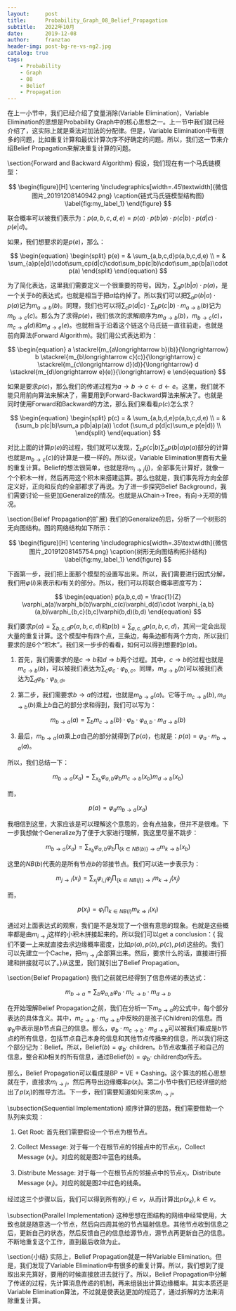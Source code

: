 ```yaml
---
layout:     post
title:      Probability_Graph_08_Belief_Propagation
subtitle:   2022年10月
date:       2019-12-08
author:     franztao
header-img: post-bg-re-vs-ng2.jpg
catalog: true
tags:
    - Probability
    - Graph
    - 08
    - Belief
    - Propagation
---
```


    


在上一小节中，我们已经介绍了变量消除(Variable Elimination)，Variable Elimination的思想是Probability Graph中的核心思想之一。上一节中我们就已经介绍了，这实际上就是乘法对加法的分配律。但是，Variable Elimination中有很多的问题，比如重复计算和最优计算次序不好确定的问题。所以，我们这一节来介绍Belief Propagation来解决重复计算的问题。

\section{Forward and Backward Algorithm}
假设，我们现在有一个马氏链模型：

$$
\begin{figure}[H]
    \centering
    \includegraphics[width=.45\textwidth]{微信图片_20191208140942.png}
    \caption{链式马氏链模型结构图}
    \label{fig:my_label_1}
\end{figure}
$$

联合概率可以被我们表示为：$p(a,b,c,d,e)=p(a)\cdot p(b|a)\cdot p(c|b)\cdot p(d|c) \cdot p(e|d)$。

如果，我们想要求的是$p(e)$，那么：

$$
\begin{equation}
    \begin{split}
            p(e) 
            = & \sum_{a,b,c,d}p(a,b,c,d,e) \\
            = & \sum_{a}p(e|d)\cdot\sum_cp(d|c)\cdot\sum_bp(c|b)\cdot\sum_ap(b|a)\cdot p(a)
    \end{split}
\end{equation}
$$

为了简化表达，这里我们需要定义一个很重要的符号。因为，$\sum_ap(b|a)\cdot p(a)$，是一个关于$b$的表达式，也就是相当于把$a$给约掉了。所以我们可以把$\sum_ap(b|a)\cdot p(a)$记为$m_{a\longrightarrow b}(b)$。同理，我们也可以将$\sum_cp(d|c)\cdot\sum_bp(c|b)\cdot m_{a\longrightarrow b}(b)$记为$m_{b\longrightarrow c}(c)$。那么为了求得$p(e)$，我们依次的求解顺序为$m_{a\longrightarrow b}(b)$，$m_{b\longrightarrow c}(c)$，$m_{c\longrightarrow d}(d)$和$m_{d\longrightarrow e}(e)$。也就相当于沿着这个链这个马氏链一直往前走，也就是前向算法(Forward Algorithm)。我们用公式表达即为：

$$
\begin{equation}
    a \stackrel{m_{a\longrightarrow b}(b)}{\longrightarrow} b \stackrel{m_{b\longrightarrow c}(c)}{\longrightarrow} c \stackrel{m_{c\longrightarrow d}(d)}{\longrightarrow} d \stackrel{m_{d\longrightarrow e}(e)}{\longrightarrow} e 
\end{equation}
$$

如果是要求$p(c)$，那么我们的传递过程为$a\longrightarrow b \longrightarrow c \longleftarrow d \longleftarrow e$。这里，我们就不能只用前向算法来解决了，需要用到Forward-Backward算法来解决了。也就是同时使用Forward和Backward的方法，那么我们来看看$p(c)$怎么求？

$$
\begin{equation}
    \begin{split}
        p(c) 
        = & \sum_{a,b,d,e}p(a,b,c,d,e) \\
        = & (\sum_b p(c|b)\sum_a p(b|a)p(a)) \cdot (\sum_d p(d|c)\sum_e p(e|d)) \\
    \end{split}
\end{equation}
$$

对比上面的计算$p(e)$的过程，我们就可以发现，$\sum_b p(c|b)\sum_a p(b|a)p(a)$部分的计算也就是$m_{b\longrightarrow c}(c)$的计算是一模一样的。所以说，Variable Elimination里面有大量的重复计算。Belief的想法很简单，也就是将$m_{i\longrightarrow j}(j)$，全部事先计算好，就像一个个积木一样，然后再用这个积木来搭建运算。那么也就是，我们事先将方向全部定义好，正向和反向的全部都求了再说。为了进一步探究Belief Background，我们需要讨论一些更加Generalize的情况。也就是从Chain$\longrightarrow$Tree，有向$\longrightarrow$无项的情况。

\section{Belief Propagation的扩展}
我们的Generalize的后，分析了一个树形的无向图结构。图的网络结构如下所示：

$$
\begin{figure}[H]
    \centering
    \includegraphics[width=.35\textwidth]{微信图片_20191208145754.png}
    \caption{树形无向图结构拓扑结构}
    \label{fig:my_label_1}
\end{figure}
$$

下面第一步，我们把上面那个模型的设置写出来。所以，我们需要进行因式分解，我们用$\varphi(i)$来表示和$i$有关的部分。所以，我们可以将联合概率密度写为：

$$
\begin{equation}
    p(a,b,c,d) = \frac{1}{Z} \varphi_a(a)\varphi_b(b)\varphi_c(c)\varphi_d(d)\cdot \varphi_{a,b}(a,b)\varphi_{b,c}(b,c)\varphi(b,d)(b,d)
\end{equation}
$$

我们要求$p(a) = \sum_{b,c,d}p(a,b,c,d)$和$p(b) = \sum_{a,c,d}p(a,b,c,d)$，其间一定会出现大量的重复计算。这个模型中有四个点，三条边，每条边都有两个方向，所以我们要求的是6个“积木”。我们来一步步的看看，如何可以得到想要的$p(a)$。

1. 首先，我们需要求的是$c\longrightarrow b$和$d \longrightarrow b$两个过程。其中，$c\longrightarrow b$的过程也就是$m_{c\longrightarrow b}(b)$，可以被我们表达为$\sum_c \varphi_c\cdot \varphi_{b,c}$。同理，$m_{d\longrightarrow b}(b)$可以被我们表达为$\sum_d \varphi_b\cdot \varphi_{b,d}$。

2. 第二步，我们需要求$b\longrightarrow a$的过程，也就是$m_{b\longrightarrow a}(a)$。它等于$m_{c\longrightarrow b}(b),m_{d\longrightarrow b}(b)$乘上$b$自己的部分求和得到，我们可以写为：

$$
\begin{equation}
    m_{b\longrightarrow a}(a) = \sum_b m_{c\longrightarrow b}(b)\cdot \varphi_b\cdot\varphi_{a,b}\cdot m_{d\longrightarrow b}(b)
\end{equation}
$$

3. 最后，$m_{b\longrightarrow a}(a)$乘上$a$自己的部分就得到了$p(a)$，也就是：$p(a) = \varphi_a \cdot m_{b\longrightarrow a}(a)$。

所以，我们总结一下：

$$
\begin{equation}
    m_{b\longrightarrow a}(x_a) = \sum_{x_b} \varphi_{a,b}\varphi_bm_{c\longrightarrow b}(x_b)m_{d\longrightarrow b}(x_b)
\end{equation}
$$

而，

$$
\begin{equation}
    p(a) = \varphi_a m_{b \longrightarrow a}(x_a)
\end{equation}
$$

我相信到这里，大家应该是可以理解这个意思的，会有点抽象，但并不是很难。下一步我想做个Generalize为了便于大家进行理解，我这里尽量不跳步：

$$
\begin{equation}
    m_{b\longrightarrow a}(x_a) = \sum_{x_b} \varphi_{a,b}\varphi_b \prod_{\{k \in NB(b)\}\longrightarrow a } m_{k\longrightarrow b}(x_b)
\end{equation}
$$

这里的$NB(b)$代表的是所有节点$b$的邻接节点。我们可以进一步表示为：

$$
\begin{equation}
    m_{j\longrightarrow i}(x_i) = \sum_{x_j} \varphi_{i,j}\varphi_j \prod_{\{k \in NB(j)\}\longrightarrow i } m_{k\longrightarrow j}(x_j)
\end{equation}
$$

而，

$$
\begin{equation}
    p(x_i) = \varphi_i \prod_{k\in NB(i)} m_{k\Longrightarrow i}(x_i)
\end{equation}
$$

通过对上面表达式的观察，我们是不是发现了一个很有意思的现象。也就是这些概率都是由$m_{i\longrightarrow j}$这样的小积木拼接起来的。所以我们可以get a conclusion：{ 我们不要一上来就直接去求边缘概率密度，比如$p(a),p(b),p(c),p(d)$这些的。我们可以先建立一个Cache，把$m_{i\longrightarrow j}$全部算出来。然后，要求什么的话，直接进行搭建和拼接就可以了。}从这里，我们就引出了Belief Propagation。

\section{Belief Propagation}
我们之前就已经得到了信息传递的表达式：

$$
\begin{equation}
    m_{b\longrightarrow a}=\sum_{b}\varphi_{a,b}\varphi_b \cdot m_{c\longrightarrow b}\cdot m_{d\longrightarrow b}
\end{equation}
$$

在开始理解Belief Propagation之前，我们在分析一下$m_{b\longrightarrow a}$的公式中，每个部分表达的具体含义。其中，$m_{c\longrightarrow b}\cdot m_{d\longrightarrow b}$中反映的是孩子(Children)的信息。而$\varphi_b$中表示是$b$节点自己的信息。那么，$\varphi_b \cdot m_{c\longrightarrow b}\cdot m_{d\longrightarrow b}$可以被我们看成是$b$节点的所有信息，包括节点自己本身的信息和其他节点传播来的信息，所以我们将这个部分记为：Belief。所以，Belief$(b)=\varphi_b\cdot$ children。$b$节点收集孩子和自己的信息，整合和$b$相关的所有信息，通过Belief$(b)=\varphi_b\cdot$ children向$a$传去。

那么，Belief Propagation可以看成是BP = VE + Cashing。这个算法的核心思想就在于，直接求$m_{i\longrightarrow j}$，然后再导出边缘概率$p(x_i)$。第二小节中我们已经详细的给出了$p(x_i)$的推导方法。下一步，我们需要知道如何来求$m_{i\longrightarrow j}$。

\subsection{Sequential Implementation}
顺序计算的思路，我们需要借助一个队列来实现：

1. Get Root: 首先我们需要假设一个节点为根节点。

2. Collect Message: 对于每一个在根节点的邻接点中的节点$x_i$，Collect Message ($x_i$)。对应的就是图2中蓝色的线条。

3. Distribute Message: 对于每一个在根节点的邻接点中的节点$x_i$，Distribute Message ($x_i$)。对应的就是图2中红色的线条。

经过这三个步骤以后，我们可以得到所有的$i,j\in v$，从而计算出$p(x_k),k\in v$。

\subsection{Parallel Implementation}
这种思想在图结构的网络中经常使用，大致也就是随意选一个节点，然后向四周其他的节点辐射信息。其他节点收到信息之后，更新自己的状态，然后反馈自己的信息给源节点，源节点再更新自己的信息。不断地重复这个工作，直到最后收敛为止。

\section{小结}
实际上，Belief Propagation就是一种Variable Elimination。但是，我们发现了Variable Elimination中有很多的重复计算。所以，我们想到了提取出来先算好，要用的时候直接放进去就行了。所以，Belief Propagation中分解了传递的过程，先计算消息传递的机制，再来组装出计算边缘概率。其实本质还是Variable Elimination算法，不过就是使表达更加的规范了，通过拆解的方法来消除重复计算。

